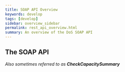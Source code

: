```yaml
---
title: SOAP API Overview
keywords: develop
tags: [develop]
sidebar: overview_sidebar
permalink: rest_api_overview.html
summary: An overview of the DoS SOAP API
---
```


## The SOAP API ##

*Also sometimes referred to as **CheckCapacitySummary***
